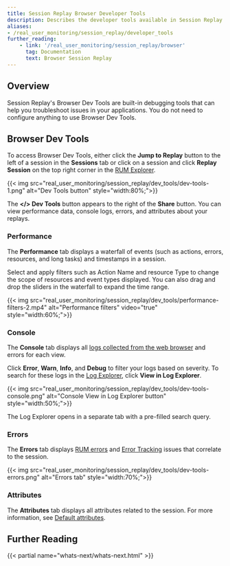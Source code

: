 ```yaml
---
title: Session Replay Browser Developer Tools
description: Describes the developer tools available in Session Replay
aliases:
- /real_user_monitoring/session_replay/developer_tools
further_reading:
    - link: '/real_user_monitoring/session_replay/browser'
      tag: Documentation
      text: Browser Session Replay
---
```


## Overview

Session Replay's Browser Dev Tools are built-in debugging tools that can help you troubleshoot issues in your applications. You do not need to configure anything to use Browser Dev Tools. 

## Browser Dev Tools

To access Browser Dev Tools, either click the **Jump to Replay** button to the left of a session in the **Sessions** tab or click on a session and click **Replay Session** on the top right corner in the [RUM Explorer][1]. 

{{< img src="real_user_monitoring/session_replay/dev_tools/dev-tools-1.png" alt="Dev Tools button" style="width:80%;">}}

The **</> Dev Tools** button appears to the right of the **Share** button. You can view performance data, console logs, errors, and attributes about your replays. 

### Performance

The **Performance** tab displays a waterfall of events (such as actions, errors, resources, and long tasks) and timestamps in a session.

Select and apply filters such as Action Name and resource Type to change the scope of resources and event types displayed. You can also drag and drop the sliders in the waterfall to expand the time range.  

{{< img src="real_user_monitoring/session_replay/dev_tools/performance-filters-2.mp4" alt="Performance filters" video="true" style="width:60%;">}}

### Console

The **Console** tab displays all [logs collected from the web browser][2] and errors for each view. 

Click **Error**, **Warn**, **Info**, and **Debug** to filter your logs based on severity. To search for these logs in the [Log Explorer][3], click **View in Log Explorer**.

{{< img src="real_user_monitoring/session_replay/dev_tools/dev-tools-console.png" alt="Console View in Log Explorer button" style="width:50%;">}}

The Log Explorer opens in a separate tab with a pre-filled search query. 

### Errors

The **Errors** tab displays [RUM errors][4] and [Error Tracking][5] issues that correlate to the session.

{{< img src="real_user_monitoring/session_replay/dev_tools/dev-tools-errors.png" alt="Errors tab" style="width:70%;">}}

### Attributes

The **Attributes** tab displays all attributes related to the session. For more information, see [Default attributes][6].

## Further Reading

{{< partial name="whats-next/whats-next.html" >}}

[1]: /real_user_monitoring/explorer/
[2]: /logs/log_collection/javascript/
[3]: /logs/explorer/
[4]: /real_user_monitoring/application_monitoring/browser/collecting_browser_errors/
[5]: /real_user_monitoring/error_tracking/
[6]: /real_user_monitoring/browser/data_collected/#default-attributes
